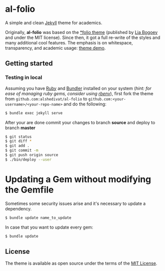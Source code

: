 # al-folio

A simple and clean [Jekyll](https://jekyllrb.com/) theme for academics.

Originally, **al-folio** was based on the [\*folio theme](https://github.com/bogoli/-folio) (published by [Lia Bogoev](http://liabogoev.com) and under the MIT license).
Since then, it got a full re-write of the styles and many additional cool features.
The emphasis is on whitespace, transparency, and academic usage: [theme demo](https://alshedivat.github.io/al-folio/).

## Getting started

### Testing in local

Assuming you have [Ruby](https://www.ruby-lang.org/en/downloads/) and [Bundler](https://bundler.io/) installed on your system (*hint: for ease of managing ruby gems, consider using [rbenv](https://github.com/rbenv/rbenv)*), first fork the theme from `github.com:alshedivat/al-folio` to `github.com:<your-username>/<your-repo-name>` and do the following:

```bash
$ bundle exec jekyll serve
```
After your are done commit your changes to branch **source** and deploy to branch **master**

```bash
$ git status
$ git diff *
$ git add .
$ git commit -m
$ git push origin source
$ ./bin/deploy --user
```
# Updating a Gem without modifying the Gemfile

Sometimes some security issues arise and it's necessary to update a dependency.

```bash
$ bundle update name_to_update
```

In case that you want to update every gem:

```bash
$ bundle update
```

## License

The theme is available as open source under the terms of the [MIT License](https://opensource.org/licenses/MIT).
